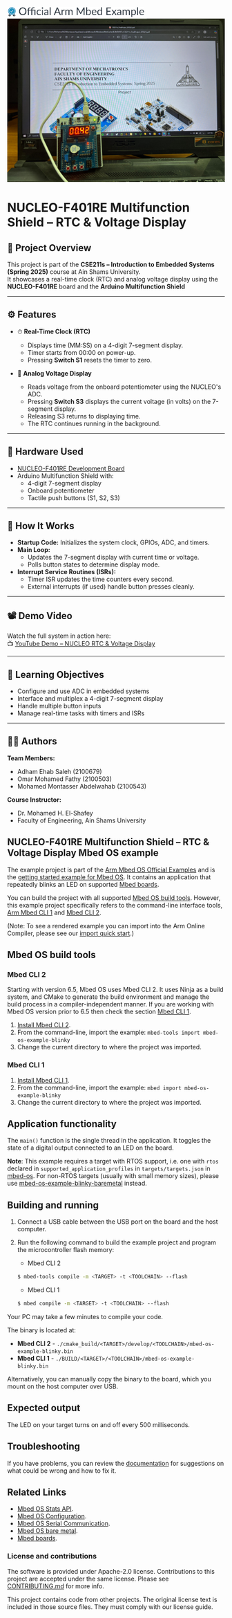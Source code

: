 ![](./resources/official_armmbed_example_badge.png)
![System Demo Photo](project-demo.jpg)
# NUCLEO-F401RE Multifunction Shield – RTC & Voltage Display

## 📌 Project Overview

This project is part of the **CSE211s – Introduction to Embedded Systems (Spring 2025)** course at Ain Shams University.  
It showcases a real-time clock (RTC) and analog voltage display using the **NUCLEO-F401RE** board and the **Arduino Multifunction Shield**

---

## ⚙️ Features

- ⏱ **Real-Time Clock (RTC)**
  - Displays time (MM:SS) on a 4-digit 7-segment display.
  - Timer starts from 00:00 on power-up.
  - Pressing **Switch S1** resets the timer to zero.

- 🔋 **Analog Voltage Display**
  - Reads voltage from the onboard potentiometer using the NUCLEO's ADC.
  - Pressing **Switch S3** displays the current voltage (in volts) on the 7-segment display.
  - Releasing S3 returns to displaying time.
  - The RTC continues running in the background.

---

## 🧰 Hardware Used

- [NUCLEO-F401RE Development Board](https://www.st.com/en/evaluation-tools/nucleo-f401re.html)
- Arduino Multifunction Shield with:
  - 4-digit 7-segment display
  - Onboard potentiometer
  - Tactile push buttons (S1, S2, S3)

---

## 🚀 How It Works

- **Startup Code:** Initializes the system clock, GPIOs, ADC, and timers.
- **Main Loop:** 
  - Updates the 7-segment display with current time or voltage.
  - Polls button states to determine display mode.
- **Interrupt Service Routines (ISRs):**
  - Timer ISR updates the time counters every second.
  - External interrupts (if used) handle button presses cleanly.

---

## 📽 Demo Video

Watch the full system in action here:  
📺 [YouTube Demo – NUCLEO RTC & Voltage Display](https://youtu.be/23day6YDwYg)

---

## 🧠 Learning Objectives

- Configure and use ADC in embedded systems
- Interface and multiplex a 4-digit 7-segment display
- Handle multiple button inputs
- Manage real-time tasks with timers and ISRs

---

## 👨‍💻 Authors

**Team Members:**  
- Adham Ehab Saleh (2100679)  
- Omar Mohamed Fathy (2100503)  
- Mohamed Montasser Abdelwahab (2100543)

**Course Instructor:**  
- Dr. Mohamed H. El-Shafey  
- Faculty of Engineering, Ain Shams University


## NUCLEO-F401RE Multifunction Shield – RTC & Voltage Display Mbed OS example

The example project is part of the [Arm Mbed OS Official Examples](https://os.mbed.com/code/) and is the [getting started example for Mbed OS](https://os.mbed.com/docs/mbed-os/latest/quick-start/index.html). It contains an application that repeatedly blinks an LED on supported [Mbed boards](https://os.mbed.com/platforms/).

You can build the project with all supported [Mbed OS build tools](https://os.mbed.com/docs/mbed-os/latest/tools/index.html). However, this example project specifically refers to the command-line interface tools, [Arm Mbed CLI 1](https://github.com/ARMmbed/mbed-cli#installing-mbed-cli) and [Mbed CLI 2](https://github.com/ARMmbed/mbed-tools#installation).

(Note: To see a rendered example you can import into the Arm Online Compiler, please see our [import quick start](https://os.mbed.com/docs/mbed-os/latest/quick-start/online-with-the-online-compiler.html#importing-the-code).)

## Mbed OS build tools

### Mbed CLI 2
Starting with version 6.5, Mbed OS uses Mbed CLI 2. It uses Ninja as a build system, and CMake to generate the build environment and manage the build process in a compiler-independent manner. If you are working with Mbed OS version prior to 6.5 then check the section [Mbed CLI 1](#mbed-cli-1).
1. [Install Mbed CLI 2](https://os.mbed.com/docs/mbed-os/latest/build-tools/install-or-upgrade.html).
1. From the command-line, import the example: `mbed-tools import mbed-os-example-blinky`
1. Change the current directory to where the project was imported.

### Mbed CLI 1
1. [Install Mbed CLI 1](https://os.mbed.com/docs/mbed-os/latest/quick-start/offline-with-mbed-cli.html).
1. From the command-line, import the example: `mbed import mbed-os-example-blinky`
1. Change the current directory to where the project was imported.

## Application functionality

The `main()` function is the single thread in the application. It toggles the state of a digital output connected to an LED on the board.

**Note**: This example requires a target with RTOS support, i.e. one with `rtos` declared in `supported_application_profiles` in `targets/targets.json` in [mbed-os](https://github.com/ARMmbed/mbed-os). For non-RTOS targets (usually with small memory sizes), please use [mbed-os-example-blinky-baremetal](https://github.com/ARMmbed/mbed-os-example-blinky-baremetal) instead.

## Building and running

1. Connect a USB cable between the USB port on the board and the host computer.
1. Run the following command to build the example project and program the microcontroller flash memory:

    * Mbed CLI 2

    ```bash
    $ mbed-tools compile -m <TARGET> -t <TOOLCHAIN> --flash
    ```

    * Mbed CLI 1

    ```bash
    $ mbed compile -m <TARGET> -t <TOOLCHAIN> --flash
    ```

Your PC may take a few minutes to compile your code.

The binary is located at:
* **Mbed CLI 2** - `./cmake_build/<TARGET>/develop/<TOOLCHAIN>/mbed-os-example-blinky.bin`
* **Mbed CLI 1** - `./BUILD/<TARGET>/<TOOLCHAIN>/mbed-os-example-blinky.bin`

Alternatively, you can manually copy the binary to the board, which you mount on the host computer over USB.

## Expected output
The LED on your target turns on and off every 500 milliseconds.


## Troubleshooting
If you have problems, you can review the [documentation](https://os.mbed.com/docs/latest/tutorials/debugging.html) for suggestions on what could be wrong and how to fix it.

## Related Links

* [Mbed OS Stats API](https://os.mbed.com/docs/latest/apis/mbed-statistics.html).
* [Mbed OS Configuration](https://os.mbed.com/docs/latest/reference/configuration.html).
* [Mbed OS Serial Communication](https://os.mbed.com/docs/latest/tutorials/serial-communication.html).
* [Mbed OS bare metal](https://os.mbed.com/docs/mbed-os/latest/reference/mbed-os-bare-metal.html).
* [Mbed boards](https://os.mbed.com/platforms/).

### License and contributions

The software is provided under Apache-2.0 license. Contributions to this project are accepted under the same license. Please see [CONTRIBUTING.md](./CONTRIBUTING.md) for more info.

This project contains code from other projects. The original license text is included in those source files. They must comply with our license guide.
